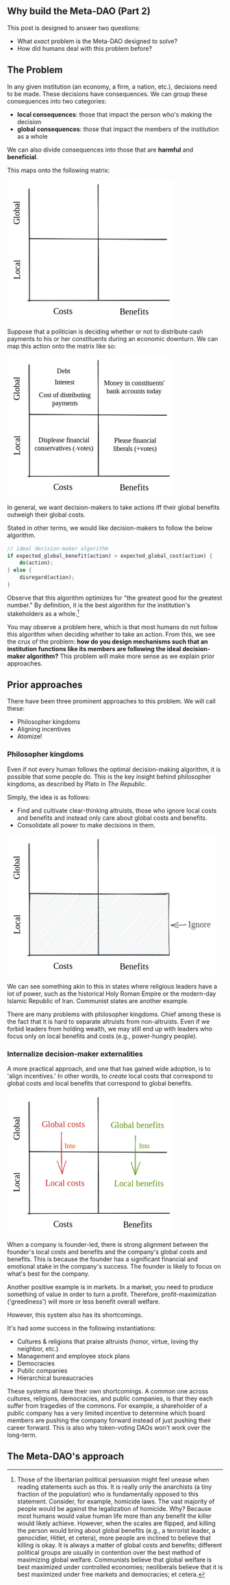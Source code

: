 ## Why build the Meta-DAO (Part 2)

This post is designed to answer two questions:
- What *exact* problem is the Meta-DAO designed to solve? 
- How did humans deal with this problem before?

## The Problem

In any given institution (an economy, a firm, a nation, etc.), decisions need to be made. These decisions have consequences. We can group these consequences into two categories:
- **local consequences**: those that impact the person who's making the decision
- **global consequences**: those that impact the members of the institution as a whole

We can also divide consequences into those that are **harmful** and **beneficial**.

This maps onto the following matrix:

![2x2matrix](media/decision2x2.excalidraw.png)

Suppose that a politician is deciding whether or not to distribute cash payments to his or her constituents during an economic downturn. We can map this action onto the matrix like so:

![airdrop2x2](media/airdrop2x2.excalidraw.png)

In general, we want decision-makers to take actions iff their global benefits outweigh their global costs. 

Stated in other terms, we would like decision-makers to follow the below algorithm.

```rust
// ideal decision-maker algorithm
if expected_global_benefit(action) > expected_global_cost(action) {
    do(action);
} else {
    disregard(action);
}
```

Observe that this algorithm optimizes for "the greatest good for the greatest number." By definition, it is the best algorithm for the institution's stakeholders as a whole.[^1]

You may observe a problem here, which is that most humans do not follow this algorithm when deciding whether to take an action. From this, we see the crux of the problem: **how do you design mechanisms such that an institution functions like its members are following the ideal decision-maker algorithm?** This problem will make more sense as we explain prior approaches.

## Prior approaches

There have been three prominent approaches to this problem. We will call these:
- Philosopher kingdoms 
- Aligning incentives 
- Atomize! 

### Philosopher kingdoms

Even if not every human follows the optimal decision-making algorithm, it is possible that some people do. This is the key insight behind philosopher kingdoms, as described by Plato in *The Republic*.

Simply, the idea is as follows:
- Find and cultivate clear-thinking altruists, those who ignore local costs and benefits and instead only care about global costs and benefits.
- Consolidate all power to make decisions in them.

![how an altruistic decision-maker would make decisions](media/altruistic-decision-maker.excalidraw.png)

We can see something akin to this in states where religious leaders have a lot of power, such as the historical Holy Roman Empire or the modern-day Islamic Republic of Iran. Communist states are another example.

There are many problems with philosopher kingdoms. Chief among these is the fact that it is hard to separate altruists from non-altruists. Even if we forbid leaders from holding wealth, we may still end up with leaders who focus only on local benefits and costs (e.g., power-hungry people).

### Internalize decision-maker externalities

A more practical approach, and one that has gained wide adoption, is to 'align incentives.' In other words, to *create* local costs that correspond to global costs and local benefits that correspond to global benefits.

![externality internalization](media/externality-internalization.excalidraw.png)

When a company is founder-led, there is strong alignment between the founder's local costs and benefits and the company's global costs and benefits. This is because the founder has a significant financial and emotional stake in the company's success. The founder is likely to focus on what's best for the company.

Another positive example is in markets. In a market, you need to produce something of value in order to turn a profit. Therefore, profit-maximization ('greediness') will more or less benefit overall welfare.

However, this system also has its shortcomings. 

It's had *some* success in the following instantiations:
- Cultures & religions that praise altruists (honor, virtue, loving thy neighbor, etc.)
- Management and employee stock plans
- Democracies
- Public companies
- Hierarchical bureaucracies

These systems all have their own shortcomings. A common one across cultures, religions, democracies, and public companies, is that they each suffer from tragedies of the commons. For example, a shareholder of a public company has a very limited incentive to determine which board members are pushing the company forward instead of just pushing their career forward. This is also why token-voting DAOs won't work over the long-term.

## The Meta-DAO's approach



[^1]: Those of the libertarian political persuasion might feel unease when reading statements such as this. It is really only the anarchists (a tiny fraction of the population) who is fundamentally opposed to this statement. Consider, for example, homicide laws. The vast majority of people would be against the legalization of homicide. Why? Because most humans would value human life more than any benefit the killer would likely achieve. However, when the scales are flipped, and killing the person would bring about global benefits (e.g., a terrorist leader, a genocidier, Hitlet, et cetera), more people are inclined to believe that killing is okay. It is always a matter of global costs and benefits; different political groups are usually in contention over the best method of maximizing global welfare. Communists believe that global welfare is best maximized under controlled economies; neoliberals believe that it is best maximized under free markets and democracies; et cetera.